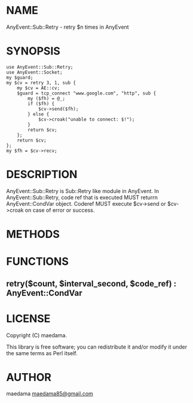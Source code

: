 # NAME

AnyEvent::Sub::Retry - retry $n times in AnyEvent

# SYNOPSIS

    use AnyEvent::Sub::Retry;
    use AnyEvent::Socket;
    my $guard;
    my $cv = retry 3, 1, sub {
        my $cv = AE::cv;
        $guard = tcp_connect "www.google.com", "http", sub {
            my ($fh) = @_;
            if ($fh) {
                $cv->send($fh);
            } else {
                $cv->croak("unable to connect: $!");
            }
            return $cv;
        };
        return $cv;
    };
    my $fh = $cv->recv;

# DESCRIPTION

AnyEvent::Sub::Retry is Sub::Retry like module in AnyEvent.
In AnyEvent::Sub::Retry, code ref that is executed MUST returrn AnyEvent::CondVar object.
Coderef MUST execute $cv->send or $cv->croak on case of error or success.

# METHODS

# FUNCTIONS

## retry($count, $interval\_second, $code\_ref) : AnyEvent::CondVar

# LICENSE

Copyright (C) maedama.

This library is free software; you can redistribute it and/or modify
it under the same terms as Perl itself.

# AUTHOR

maedama <maedama85@gmail.com>
